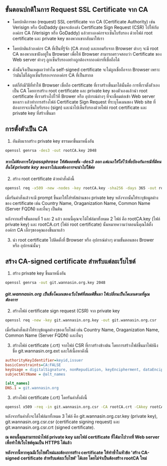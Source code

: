## ขั้นตอนปกติในการ Request SSL Certificate จาก CA

* โดยปกติการขอ (request) SSL certificate จาก CA (Certificate Authority) เช่น Verisign หรือ GoDaddy ผู้ขอจะต้องส่ง Certificate Sign Request (CSR) ไปให้กับองค์กร CA (Verisign หรือ GoDaddy) แล้วทางองค์กรจะเซ็นใบรับรอง ด้วยไฟล์ root certificate และ private key ของพวกเขากลับมาให้เรา

* โดยปกติแล้วองค์กร CA ที่เป็นที่รู้จัก (CA สากล) และยอมรับจาก Browser ต่างๆ จะมี root CA ของพวกเขาฝังอยู่ใน Browser เพื่อให้ Browser สามารถตรวจสอบว่า Certificate ของ Web server ต่างๆ ถูกเซ็นรับรองอย่างถูกต้องจากองค์กรที่เชื่อถือได้

* ดังนั้นจึงเป็นเหตุผลว่าทำไม self-signed certificate จะไม่ถูกเชื่อถือจาก Browser เพราะว่ามันไม่ได้ถูกเซ็นรับรองจากองค์กร CA ที่เป็นสากล

* แต่ก็ยังมีวิธีที่ทำให้ Browser เชื่อถือ certificate ที่เราสร้างขึ้นมาได้นั้นคือ การที่เราตั้งตัวเองเป็น CA โดยการสร้าง root certificate และ private key ของตัวเองแล้วนำ root certificate ที่เราสร้างไปไว้ที่ Brower หรือ อุปกรณ์ต่างๆ ที่จะเชื่อมต่อเข้า Web server ของเรา แล้วทำการสร้างไฟล์ Certificate Sign Request ที่ระบุโดเมนของ Web site ที่ต้องการจะเซ็นใบรับรอง (sign) และนำไปเซ็นรับรองด้วยไฟล์ root certificate และ private key ที่สร้างขึ้นมา

## การตั้งตัวเป็น CA

1. อันดับแรกสร้าง private key ธรรมดาขึ้นมาหนึ่งอัน

```bash
openssl genrsa -des3 -out rootCA.key 2048
```

#### *หากไม่ต้องการใส่ passphrase ให้ตัดออพชั่น -des3 ออก แต่แนะให้ใส่ไว้เพื่อป้องกันกรณีที่มีคนอื่นได้ private key ของเราไปและต้องการจะนำไปใช้ต่อ*

2. สร้าง root certificate ด้วยคำสั่งดังนี้

```bash
openssl req -x509 -new -nodes -key rootCA.key -sha256 -days 365 -out rootCA.crt
```

เมื่อรันคำสั่งแล้วจะมี prompt ขึ้นมาให้ใส่รหัสผ่านของ private key หลังจากนั้นให้ระบุข้อมูลต่างของ certificate เช่น Country Name, Oraganization Name, Common Name (Server FQDN) และอื่นๆ เป็นต้น

หลังจากเสร็จขั้นตอนที่ 1 และ 2 แล้ว ตอนนี้คุณจะได้ไฟล์มาทั้งหมด 2 ไฟล์ คือ rootCA.key (ไฟล์ private key) และ rootCA.crt (ไฟล์ root certificate) นั้นหมายความว่าตอนนี้คุณได้ตั้งองค์กร CA เล็กๆของคุณเองขึ้นมาแล้ว

3. นำ root certificate ไปติดตั้งที่ Browser หรือ อุปกรณ์ต่างๆ ตามขั้นตอนของ Brower หรือ อุปกรณ์นั้นๆ

## สร้าง CA-signed certificate สำหรับแต่ละเว็บไซต์

1. สร้าง private key ขึ้นมาหนึ่งอัน

```bash
openssl genrsa -out git.wannasin.org.key 2048
```

#### *git.wannasin.org เป็นชื่อโดเมนของเว็บไซต์ที่สมมติขึ้นมา ให้เปลี่ยนเป็นโดเมนตามที่คูณต้องการ*

2. สร้างไฟล์ certificate sign request (CSR) จาก private key

```bash
openssl req -new -key git.wannasin.org.key -out git.wannasin.org.csr
```

เมื่อรันคำสั่งแล้วให้ระบุข้อมูลต่างๆของเว็บไซต์ เช่น Country Name, Oraganization Name, Common Name (Server FQDN) และอื่นๆ

3. สร้างไฟล์ certificate (.crt) จากไฟล์ CSR ที่เราสร้างข้างต้น โดยการสร้างไฟล์ขึ้นมาไฟล์นึงชื่อ git.wannasin.org.ext และใส่เนื้อหาดังนี้

```ini
authorityKeyIdentifier=keyid,issuer
basicConstraints=CA:FALSE
keyUsage = digitalSignature, nonRepudiation, keyEncipherment, dataEncipherment
subjectAltName = @alt_names

[alt_names]
DNS.1 = git.wannasin.org
```

3. สร้างไฟล์ certificate (.crt) โดยรันคำสั่งดังนี้

```bash
openssl x509 -req -in git.wannasin.org.csr -CA rootCA.crt -CAkey rootCA.key -CAcreateserial -out git.wannasin.org.crt -days 7 -sha256 -extfile git.wannasin.org.ext
```

หลังจากรันคำสั่งจะได้ไฟล์มาทั้งหมด 3 ไฟล์ คือ git.wannasin.org.csr.key (private key), git.wannasin.org.csr.csr (certificate signing request) และ git.wannasin.org.csr.crt (signed certificate).

**ณ ตอนนี้คุณสามารถนำไฟล์ private key และไฟล์ certificate ที่ได้มาไปวางที่ Web server เพื่อทำให้เว็บไซต์คุณเป็น HTTPS ได้แล้ว**

**หลังจากนี้หากคุณมีเว็บไซต์ใหม่และต้องการสร้าง certificate ให้ทำซ้ำในหัวข้อ 'สร้าง CA-signed certificate สำหรับแต่ละเว็บไซต์' ได้เลย โดยไม่จำเป็นต้องสร้าง rootCA ใหม่**


